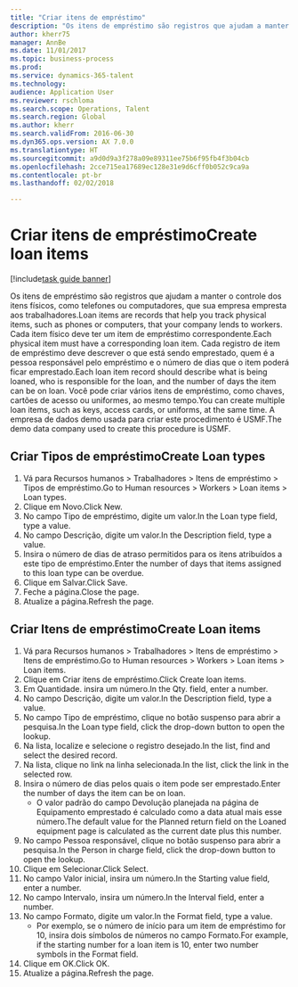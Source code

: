 ```yaml
--- 
title: "Criar itens de empréstimo"
description: "Os itens de empréstimo são registros que ajudam a manter o controle dos itens físicos, como telefones ou computadores, que sua empresa empresta aos trabalhadores."
author: kherr75
manager: AnnBe
ms.date: 11/01/2017
ms.topic: business-process
ms.prod: 
ms.service: dynamics-365-talent
ms.technology: 
audience: Application User
ms.reviewer: rschloma
ms.search.scope: Operations, Talent
ms.search.region: Global
ms.author: kherr
ms.search.validFrom: 2016-06-30
ms.dyn365.ops.version: AX 7.0.0
ms.translationtype: HT
ms.sourcegitcommit: a9d0d9a3f278a09e89311ee75b6f95fb4f3b04cb
ms.openlocfilehash: 2cce715ea17689ec128e31e9d6cff0b052c9ca9a
ms.contentlocale: pt-br
ms.lasthandoff: 02/02/2018

---
```

# <a name="create-loan-items"></a><span data-ttu-id="90bbf-103">Criar itens de empréstimo</span><span class="sxs-lookup"><span data-stu-id="90bbf-103">Create loan items</span></span>

[!include[task guide banner](../../includes/task-guide-banner.md)]

<span data-ttu-id="90bbf-104">Os itens de empréstimo são registros que ajudam a manter o controle dos itens físicos, como telefones ou computadores, que sua empresa empresta aos trabalhadores.</span><span class="sxs-lookup"><span data-stu-id="90bbf-104">Loan items are records that help you track physical items, such as phones or computers, that your company lends to workers.</span></span> <span data-ttu-id="90bbf-105">Cada item físico deve ter um item de empréstimo correspondente.</span><span class="sxs-lookup"><span data-stu-id="90bbf-105">Each physical item must have a corresponding loan item.</span></span> <span data-ttu-id="90bbf-106">Cada registro de item de empréstimo deve descrever o que está sendo emprestado, quem é a pessoa responsável pelo empréstimo e o número de dias que o item poderá ficar emprestado.</span><span class="sxs-lookup"><span data-stu-id="90bbf-106">Each loan item record should describe what is being loaned, who is responsible for the loan, and the number of days the item can be on loan.</span></span> <span data-ttu-id="90bbf-107">Você pode criar vários itens de empréstimo, como chaves, cartões de acesso ou uniformes, ao mesmo tempo.</span><span class="sxs-lookup"><span data-stu-id="90bbf-107">You can create multiple loan items, such as keys, access cards, or uniforms, at the same time.</span></span> <span data-ttu-id="90bbf-108">A empresa de dados demo usada para criar este procedimento é USMF.</span><span class="sxs-lookup"><span data-stu-id="90bbf-108">The demo data company used to create this procedure is USMF.</span></span>


## <a name="create-loan-types"></a><span data-ttu-id="90bbf-109">Criar Tipos de empréstimo</span><span class="sxs-lookup"><span data-stu-id="90bbf-109">Create Loan types</span></span>
1. <span data-ttu-id="90bbf-110">Vá para Recursos humanos > Trabalhadores > Itens de empréstimo > Tipos de empréstimo.</span><span class="sxs-lookup"><span data-stu-id="90bbf-110">Go to Human resources > Workers > Loan items > Loan types.</span></span>
2. <span data-ttu-id="90bbf-111">Clique em Novo.</span><span class="sxs-lookup"><span data-stu-id="90bbf-111">Click New.</span></span>
3. <span data-ttu-id="90bbf-112">No campo Tipo de empréstimo, digite um valor.</span><span class="sxs-lookup"><span data-stu-id="90bbf-112">In the Loan type field, type a value.</span></span>
4. <span data-ttu-id="90bbf-113">No campo Descrição, digite um valor.</span><span class="sxs-lookup"><span data-stu-id="90bbf-113">In the Description field, type a value.</span></span>
5. <span data-ttu-id="90bbf-114">Insira o número de dias de atraso permitidos para os itens atribuídos a este tipo de empréstimo.</span><span class="sxs-lookup"><span data-stu-id="90bbf-114">Enter the number of days that items assigned to this loan type can be overdue.</span></span> 
6. <span data-ttu-id="90bbf-115">Clique em Salvar.</span><span class="sxs-lookup"><span data-stu-id="90bbf-115">Click Save.</span></span>
7. <span data-ttu-id="90bbf-116">Feche a página.</span><span class="sxs-lookup"><span data-stu-id="90bbf-116">Close the page.</span></span>
8. <span data-ttu-id="90bbf-117">Atualize a página.</span><span class="sxs-lookup"><span data-stu-id="90bbf-117">Refresh the page.</span></span>

## <a name="create-loan-items"></a><span data-ttu-id="90bbf-118">Criar Itens de empréstimo</span><span class="sxs-lookup"><span data-stu-id="90bbf-118">Create Loan items</span></span>
1. <span data-ttu-id="90bbf-119">Vá para Recursos humanos > Trabalhadores > Itens de empréstimo > Itens de empréstimo.</span><span class="sxs-lookup"><span data-stu-id="90bbf-119">Go to Human resources > Workers > Loan items > Loan items.</span></span>
2. <span data-ttu-id="90bbf-120">Clique em Criar itens de empréstimo.</span><span class="sxs-lookup"><span data-stu-id="90bbf-120">Click Create loan items.</span></span>
3. <span data-ttu-id="90bbf-121">Em Quantidade. insira um número.</span><span class="sxs-lookup"><span data-stu-id="90bbf-121">In the Qty. field, enter a number.</span></span>
4. <span data-ttu-id="90bbf-122">No campo Descrição, digite um valor.</span><span class="sxs-lookup"><span data-stu-id="90bbf-122">In the Description field, type a value.</span></span>
5. <span data-ttu-id="90bbf-123">No campo Tipo de empréstimo, clique no botão suspenso para abrir a pesquisa.</span><span class="sxs-lookup"><span data-stu-id="90bbf-123">In the Loan type field, click the drop-down button to open the lookup.</span></span>
6. <span data-ttu-id="90bbf-124">Na lista, localize e selecione o registro desejado.</span><span class="sxs-lookup"><span data-stu-id="90bbf-124">In the list, find and select the desired record.</span></span>
7. <span data-ttu-id="90bbf-125">Na lista, clique no link na linha selecionada.</span><span class="sxs-lookup"><span data-stu-id="90bbf-125">In the list, click the link in the selected row.</span></span>
8. <span data-ttu-id="90bbf-126">Insira o número de dias pelos quais o item pode ser emprestado.</span><span class="sxs-lookup"><span data-stu-id="90bbf-126">Enter the number of days the item can be on loan.</span></span>
    * <span data-ttu-id="90bbf-127">O valor padrão do campo Devolução planejada na página de Equipamento emprestado é calculado como a data atual mais esse número.</span><span class="sxs-lookup"><span data-stu-id="90bbf-127">The default value for the Planned return field on the Loaned equipment page is calculated as the current date plus this number.</span></span>  
9. <span data-ttu-id="90bbf-128">No campo Pessoa responsável, clique no botão suspenso para abrir a pesquisa.</span><span class="sxs-lookup"><span data-stu-id="90bbf-128">In the Person in charge field, click the drop-down button to open the lookup.</span></span>
10. <span data-ttu-id="90bbf-129">Clique em Selecionar.</span><span class="sxs-lookup"><span data-stu-id="90bbf-129">Click Select.</span></span>
11. <span data-ttu-id="90bbf-130">No campo Valor inicial, insira um número.</span><span class="sxs-lookup"><span data-stu-id="90bbf-130">In the Starting value field, enter a number.</span></span>
12. <span data-ttu-id="90bbf-131">No campo Intervalo, insira um número.</span><span class="sxs-lookup"><span data-stu-id="90bbf-131">In the Interval field, enter a number.</span></span>
13. <span data-ttu-id="90bbf-132">No campo Formato, digite um valor.</span><span class="sxs-lookup"><span data-stu-id="90bbf-132">In the Format field, type a value.</span></span>
    * <span data-ttu-id="90bbf-133">Por exemplo, se o número de início para um item de empréstimo for 10, insira dois símbolos de números no campo Formato.</span><span class="sxs-lookup"><span data-stu-id="90bbf-133">For example, if the starting number for a loan item is 10, enter two number symbols in the Format field.</span></span>  
14. <span data-ttu-id="90bbf-134">Clique em OK.</span><span class="sxs-lookup"><span data-stu-id="90bbf-134">Click OK.</span></span>
15. <span data-ttu-id="90bbf-135">Atualize a página.</span><span class="sxs-lookup"><span data-stu-id="90bbf-135">Refresh the page.</span></span>


